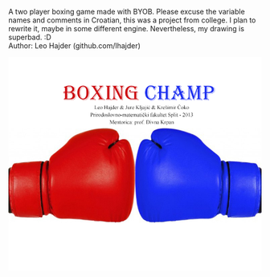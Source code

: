 A two player boxing game made with BYOB. Please excuse the variable names and comments in Croatian, this was a project from college. I plan to rewrite it, maybe in some different engine. Nevertheless, my drawing is superbad. :D <br/>
Author: Leo Hajder (github.com/lhajder)

![screenshot](naslovnica.png)
